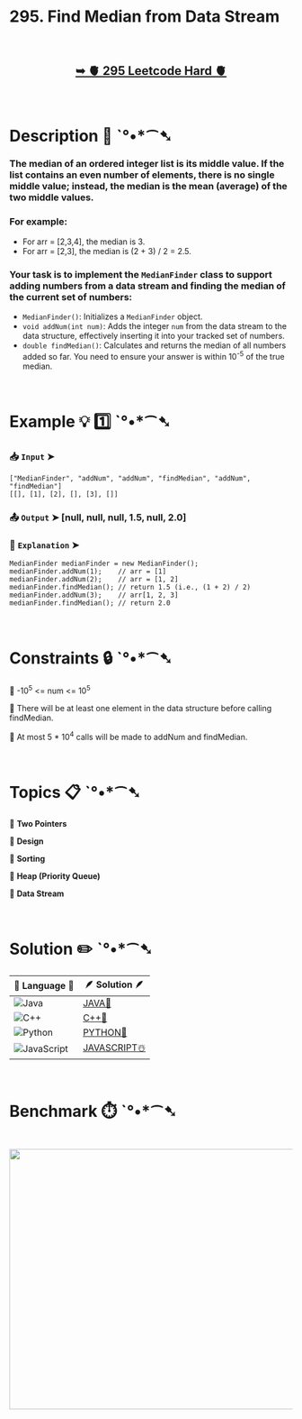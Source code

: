 # 295. Find Median from Data Stream

</br>

<h2 align="center"> 

<a href="https://leetcode.com/problems/find-median-from-data-stream/description/"><strong>➥ 🫀 295 Leetcode Hard 🫀 </strong></a>
</h2>

</br>

# Description 📜 ˋ°•*⁀➷

### The median of an ordered integer list is its middle value. If the list contains an even number of elements, there is no single middle value; instead, the median is the mean (average) of the two middle values.

### For example:

- For arr = [2,3,4], the median is 3.
- For arr = [2,3], the median is (2 + 3) / 2 = 2.5.

### Your task is to implement the `MedianFinder` class to support adding numbers from a data stream and finding the median of the current set of numbers:

- `MedianFinder()`: Initializes a `MedianFinder` object.
- `void addNum(int num)`: Adds the integer `num` from the data stream to the data structure, effectively inserting it into your tracked set of numbers.
- `double findMedian()`: Calculates and returns the median of all numbers added so far. You need to ensure your answer is within 10<sup>-5</sup> of the true median.

</br>

# Example 💡 1️⃣ ˋ°•*⁀➷

  ### 📥 `Input`  ➤ 

```JS
["MedianFinder", "addNum", "addNum", "findMedian", "addNum", "findMedian"]
[[], [1], [2], [], [3], []]
```

  ### 📤 `Output`  ➤ [null, null, null, 1.5, null, 2.0]

  ### 🔦 `Explanation`  ➤ 

```JS
MedianFinder medianFinder = new MedianFinder();
medianFinder.addNum(1);    // arr = [1]
medianFinder.addNum(2);    // arr = [1, 2]
medianFinder.findMedian(); // return 1.5 (i.e., (1 + 2) / 2)
medianFinder.addNum(3);    // arr[1, 2, 3]
medianFinder.findMedian(); // return 2.0
```

</br>

# Constraints 🔒 ˋ°•*⁀➷

🔹 -10<sup>5</sup> <= num <= 10<sup>5</sup> </br>

🔹 There will be at least one element in the data structure before calling findMedian. </br>

🔹 At most 5 * 10<sup>4</sup> calls will be made to addNum and findMedian. </br>

</br>

# Topics 📋 ˋ°•*⁀➷

🔸 **Two Pointers**  </br>

🔸 **Design**  </br>

🔸 **Sorting**  </br>

🔸 **Heap (Priority Queue)**  </br>

🔸 **Data Stream**  </br>

</br>

# Solution ✏️ ˋ°•*⁀➷

| 📒 Language 📒  | 🪶 Solution 🪶 |
| ------------- | ------------- |
|  ![Java](https://img.shields.io/badge/java-%23ED8B00.svg?style=for-the-badge&logo=openjdk&logoColor=white)  | [JAVA🍁]() |
|  ![C++](https://img.shields.io/badge/c++-%2300599C.svg?style=for-the-badge&logo=c%2B%2B&logoColor=white)  | [C++🎲]()  |
|  ![Python](https://img.shields.io/badge/python-3670A0?style=for-the-badge&logo=python&logoColor=ffdd54)    | [PYTHON🍰]() |
| ![JavaScript](https://img.shields.io/badge/javascript-%23323330.svg?style=for-the-badge&logo=javascript&logoColor=%23F7DF1E)   | [JAVASCRIPT☃️]() |

</br>

# Benchmark ⏱️ ˋ°•*⁀➷

<h1  align="center" >

<img src ="https://github.com/user-attachments/assets/9cd657a6-b4b2-4700-9ea6-b848563ea64f" width = "700px" height="462px" />

</h1>
